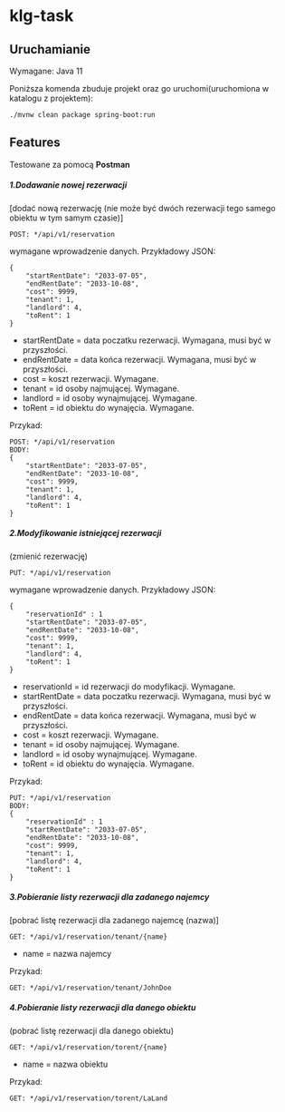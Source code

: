 # klg-task

## Uruchamianie
Wymagane: Java 11

Poniższa komenda zbuduje projekt oraz go uruchomi(uruchomiona w katalogu z projektem):
```
./mvnw clean package spring-boot:run
```

## Features
Testowane za pomocą **Postman**

##### 1.Dodawanie nowej rezerwacji
[dodać nową rezerwację (nie może być dwóch rezerwacji tego samego obiektu w tym samym czasie)]
```
POST: */api/v1/reservation
```
wymagane wprowadzenie danych. Przykładowy JSON:
```
{
    "startRentDate": "2033-07-05",
    "endRentDate": "2033-10-08",
    "cost": 9999,
    "tenant": 1,
    "landlord": 4,
    "toRent": 1
}
```
- startRentDate = data poczatku rezerwacji. Wymagana, musi być w przyszłości.
- endRentDate = data końca rezerwacji. Wymagana, musi być w przyszłości.
- cost = koszt rezerwacji. Wymagane.
- tenant = id osoby najmującej. Wymagane.
- landlord = id osoby wynajmującej. Wymagane.
- toRent = id obiektu do wynajęcia. Wymagane.

Przykad:
```
POST: */api/v1/reservation
BODY:
{
    "startRentDate": "2033-07-05",
    "endRentDate": "2033-10-08",
    "cost": 9999,
    "tenant": 1,
    "landlord": 4,
    "toRent": 1
}
```

##### 2.Modyfikowanie istniejącej rezerwacji
(zmienić rezerwację)
```
PUT: */api/v1/reservation
```
wymagane wprowadzenie danych. Przykładowy JSON:
```
{
    "reservationId" : 1
    "startRentDate": "2033-07-05",
    "endRentDate": "2033-10-08",
    "cost": 9999,
    "tenant": 1,
    "landlord": 4,
    "toRent": 1
}
```
- reservationId = id rezerwacji do modyfikacji. Wymagane.
- startRentDate = data poczatku rezerwacji. Wymagana, musi być w przyszłości.
- endRentDate = data końca rezerwacji. Wymagana, musi być w przyszłości.
- cost = koszt rezerwacji. Wymagane.
- tenant = id osoby najmującej. Wymagane.
- landlord = id osoby wynajmującej. Wymagane.
- toRent = id obiektu do wynajęcia. Wymagane.

Przykad:
```
PUT: */api/v1/reservation
BODY:
{
    "reservationId" : 1
    "startRentDate": "2033-07-05",
    "endRentDate": "2033-10-08",
    "cost": 9999,
    "tenant": 1,
    "landlord": 4,
    "toRent": 1
}
```

##### 3.Pobieranie listy rezerwacji dla zadanego najemcy
[pobrać listę rezerwacji dla zadanego najemcę (nazwa)]

```
GET: */api/v1/reservation/tenant/{name}
```
- name = nazwa najemcy

Przykad:
```
GET: */api/v1/reservation/tenant/JohnDoe
```

##### 4.Pobieranie listy rezerwacji dla danego obiektu
(pobrać listę rezerwacji dla danego obiektu)
```
GET: */api/v1/reservation/torent/{name}
```
- name = nazwa obiektu

Przykad:
```
GET: */api/v1/reservation/torent/LaLand
```

